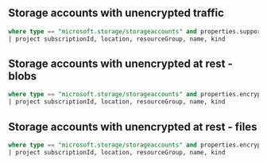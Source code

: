 ## Storage accounts with unencrypted traffic 

```sql
where type == "microsoft.storage/storageaccounts" and properties.supportsHttpsTrafficOnly == false
| project subscriptionId, location, resourceGroup, name, kind
```

## Storage accounts with unencrypted at rest - blobs

```sql
where type == "microsoft.storage/storageaccounts" and properties.encryption.services.blob.enabled == false
| project subscriptionId, location, resourceGroup, name, kind
```

## Storage accounts with unencrypted at rest - files

```sql
where type == "microsoft.storage/storageaccounts" and properties.encryption.services.file.enabled == false
| project subscriptionId, location, resourceGroup, name, kind
```
